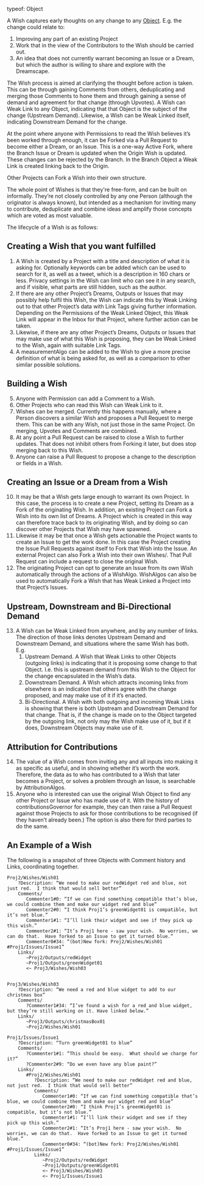 typeof: Object

A Wish captures early thoughts on any change to any [Object](Object.md). E.g. the change could relate to:

1. Improving any part of an existing Project
1. Work that in the view of the Contributors to the Wish should be carried out.
1. An idea that does not currently warrant becoming an Issue or a Dream, but which the author is willing to share and explore with the Dreamscape.

The Wish process is aimed at clarifying the thought before action is taken. This can be through gaining Comments from others, deduplicating and merging those Comments to hone them and through gaining a sense of demand and agreement for that change (through Upvotes). A Wish can Weak Link to any Object, indicating that that Object is the subject of the change (Upstream Demand). Likewise, a Wish can be Weak Linked itself, indicating Downstream Demand for the change.

At the point where anyone with Permissions to read the Wish believes it’s been worked through enough, it can be Forked via a Pull Request to become either a Dream, or an Issue. This is a one-way Active Fork, where the Branch Issue or Dream is updated when the Origin Wish is updated. These changes can be rejected by the Branch. In the Branch Object a Weak Link is created linking back to the Origin.

Other Projects can Fork a Wish into their own structure.

The whole point of Wishes is that they're free-form, and can be built on informally. They’re not closely controlled by any one Person (although the originator is always known), but intended as a mechanism for inviting many to contribute, deduplicate and combine ideas and amplify those concepts which are voted as most valuable.

The lifecycle of a Wish is as follows:

## Creating a Wish that you want fulfilled

1. A Wish is created by a Project with a title and description of what it is asking for. Optionally keywords can be added which can be used to search for it, as well as a tweet, which is a description in 160 chars or less. Privacy settings in the Wish can limit who can see it in any search, and if visible, what parts are still hidden, such as the author.
2. If there are any other Project’s Dreams, Outputs or Issues that may possibly help fulfil this Wish, the Wish can indicate this by Weak Linking out to that other Project’s data with Link Tags giving further information. Depending on the Permissions of the Weak Linked Object, this Weak Link will appear in the Inbox for that Project, where further action can be taken.
3. Likewise, if there are any other Project’s Dreams, Outputs or Issues that may make use of what this Wish is proposing, they can be Weak Linked to the Wish, again with suitable Link Tags.
4. A measurementAlgo can be added to the Wish to give a more precise definition of what is being asked for, as well as a comparison to other similar possible solutions.

## Building a Wish

5. Anyone with Permission can add a Comment to a Wish.
6. Other Projects who can read this Wish can Weak Link to it.
7. Wishes can be merged. Currently this happens manually, where a Person discovers a similar Wish and proposes a Pull Request to merge them. This can be with any Wish, not just those in the same Project. On merging, Upvotes and Comments are combined.
8. At any point a Pull Request can be raised to close a Wish to further updates. That does not inhibit others from Forking it later, but does stop merging back to this Wish.
9. Anyone can raise a Pull Request to propose a change to the description or fields in a Wish.

## Creating an Issue or a Dream from a Wish

10. It may be that a Wish gets large enough to warrant its own Project. In this case, the process is to create a new Project, setting its Dream as a Fork of the originating Wish. In addition, an existing Project can Fork a Wish into its own list of Dreams. A Project which is created in this way can therefore trace back to its originating Wish, and by doing so can discover other Projects that Wish may have spawned.
11. Likewise it may be that once a Wish gets actionable the Project wants to create an Issue to get the work done. In this case the Project creating the Issue Pull Requests against itself to Fork that Wish into the Issue. An external Project can also Fork a Wish into their own Wishes/. That Pull Request can include a request to close the original Wish.
12. The originating Project can opt to generate an Issue from its own Wish automatically through the actions of a WishAlgo. WishAlgos can also be used to automatically Fork a Wish that has Weak Linked a Project into that Project’s Issues.

## Upstream, Downstream and Bi-Directional Demand

13. A Wish can be Weak Linked from anywhere, and by any number of links. The direction of those links denotes Upstream Demand and Downstream Demand, and situations where the same Wish has both. E.g.
    1. Upstream Demand. A Wish that Weak Links to other Objects (outgoing links) is indicating that it is proposing some change to that Object. I.e. this is upstream demand from this Wish to the Object for the change encapsulated in the Wish’s data.
    2. Downstream Demand. A Wish which attracts incoming links from elsewhere is an indication that others agree with the change proposed, and may make use of it if it’s enacted.
    3. Bi-Directional. A Wish with both outgoing and incoming Weak Links is showing that there is both Upstream and Downstream Demand for that change. That is, if the change is made on to the Object targeted by the outgoing link, not only may the Wish make use of it, but if it does, Downstream Objects may make use of it.

## Attribution for Contributions

14. The value of a Wish comes from inviting any and all inputs into making it as specific as useful, and in showing whether it’s worth the work. Therefore, the data as to who has contributed to a Wish that later becomes a Project, or solves a problem through an Issue, is searchable by AttributionAlgos.
15. Anyone who is interested can use the original Wish Object to find any other Project or Issue who has made use of it. With the history of contributionsGovernor for example, they can then raise a Pull Request against those Projects to ask for those contributions to be recognised (if they haven’t already been.) The option is also there for third parties to do the same.

## An Example of a Wish

The following is a snapshot of three Objects with Comment history and Links, coordinating together.

```
Proj2/Wishes/Wish01
    ?Description: “We need to make our redWidget red and blue, not just red.  I think that would sell better”
    Comments/
       Commenter1#0: “If we can find something compatible that’s blue, we could combine them and make our widget red and blue”
       Commenter2#0: “I think Proj1’s greenWidget01 is compatible, but it’s not blue.”
       Commenter1#1: “I’ll link their widget and see if they pick up this wish.”
       Commenter2#1: “It’s Proj1 here - saw your wish.  No worries, we can do that.  Have forked to an Issue to get it turned blue.”
       Commenter0#34: “(bot)New fork: Proj2/Wishes/Wish01 #Proj1/Issues/Issue1”
    Links/
       ~Proj2/Outputs/redWidget
       ~Proj1/Outputs/greenWidget01
       <~ Proj3/Wishes/Wish03


Proj3/Wishes/Wish03
    ?Description: “We need a red and blue widget to add to our christmas box”
    Comments/
       ?Commenter1#34: “I’ve found a wish for a red and blue widget, but they’re still working on it. Have linked below.”
    Links/
       ~Proj3/Outputs/christmasBox01
       ~Proj2/Wishes/Wish01

Proj1/Issues/Issue1
    ?Description: “Turn greenWidget01 to blue”
    Comments/
       ?Commenter1#1: “This should be easy.  What should we charge for it?”
       ?Commenter2#9: “Do we even have any blue paint?”
    Links/
       #Proj2/Wishes/Wish01
          ?Description: “We need to make our redWidget red and blue, not just red.  I think that would sell better”
          Comments/
             Commenter1#0: “If we can find something compatible that’s blue, we could combine them and make our widget red and blue”
             Commenter2#0: “I think Proj1’s greenWidget01 is compatible, but it’s not blue.”
             Commenter1#1: “I’ll link their widget and see if they pick up this wish.”
             Commenter2#1: “It’s Proj1 here - saw your wish.  No worries, we can do that.  Have forked to an Issue to get it turned blue.”
             Commenter0#34: “(bot)New fork: Proj2/Wishes/Wish01 #Proj1/Issues/Issue1”
          Links/
             ~Proj2/Outputs/redWidget
             ~Proj1/Outputs/greenWidget01
             <~ Proj3/Wishes/Wish03
             <~ Proj1/Issues/Issue1
```
